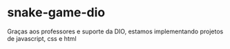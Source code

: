 # snake-game-dio
Graças aos professores e suporte da DIO, estamos implementando projetos de javascript, css e html
